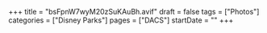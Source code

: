+++
title = "bsFpnW7wyM20zSuKAuBh.avif"
draft = false
tags = ["Photos"]
categories = ["Disney Parks"]
pages = ["DACS"]
startDate = ""
+++
